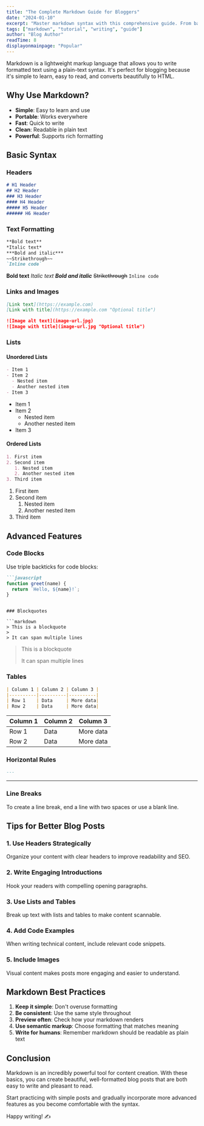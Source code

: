```yaml
---
title: "The Complete Markdown Guide for Bloggers"
date: "2024-01-10"
excerpt: "Master markdown syntax with this comprehensive guide. From basic formatting to advanced features, learn everything you need to create beautiful blog posts."
tags: ["markdown", "tutorial", "writing", "guide"]
author: "Blog Author"
readTime: 8
displayonmainpage: "Popular"
---
```


Markdown is a lightweight markup language that allows you to write formatted text using a plain-text syntax. It's perfect for blogging because it's simple to learn, easy to read, and converts beautifully to HTML.

## Why Use Markdown?

- **Simple**: Easy to learn and use
- **Portable**: Works everywhere
- **Fast**: Quick to write
- **Clean**: Readable in plain text
- **Powerful**: Supports rich formatting

## Basic Syntax

### Headers

```markdown
# H1 Header
## H2 Header
### H3 Header
#### H4 Header
##### H5 Header
###### H6 Header
```

### Text Formatting

```markdown
**Bold text**
*Italic text*
***Bold and italic***
~~Strikethrough~~
`Inline code`
```

**Bold text**
*Italic text*
***Bold and italic***
~~Strikethrough~~
`Inline code`

### Links and Images

```markdown
[Link text](https://example.com)
[Link with title](https://example.com "Optional title")

![Image alt text](image-url.jpg)
![Image with title](image-url.jpg "Optional title")
```

### Lists

#### Unordered Lists
```markdown
- Item 1
- Item 2
  - Nested item
  - Another nested item
- Item 3
```

- Item 1
- Item 2
  - Nested item
  - Another nested item
- Item 3

#### Ordered Lists
```markdown
1. First item
2. Second item
   1. Nested item
   2. Another nested item
3. Third item
```

1. First item
2. Second item
   1. Nested item
   2. Another nested item
3. Third item

## Advanced Features

### Code Blocks

Use triple backticks for code blocks:

```markdown
```javascript
function greet(name) {
  return `Hello, ${name}!`;
}
```
```

### Blockquotes

```markdown
> This is a blockquote
> 
> It can span multiple lines
```

> This is a blockquote
> 
> It can span multiple lines

### Tables

```markdown
| Column 1 | Column 2 | Column 3 |
|----------|----------|----------|
| Row 1    | Data     | More data|
| Row 2    | Data     | More data|
```

| Column 1 | Column 2 | Column 3 |
|----------|----------|----------|
| Row 1    | Data     | More data|
| Row 2    | Data     | More data|

### Horizontal Rules

```markdown
---
```

---

### Line Breaks

To create a line break, end a line with two spaces or use a blank line.

## Tips for Better Blog Posts

### 1. Use Headers Strategically
Organize your content with clear headers to improve readability and SEO.

### 2. Write Engaging Introductions
Hook your readers with compelling opening paragraphs.

### 3. Use Lists and Tables
Break up text with lists and tables to make content scannable.

### 4. Add Code Examples
When writing technical content, include relevant code snippets.

### 5. Include Images
Visual content makes posts more engaging and easier to understand.

## Markdown Best Practices

1. **Keep it simple**: Don't overuse formatting
2. **Be consistent**: Use the same style throughout
3. **Preview often**: Check how your markdown renders
4. **Use semantic markup**: Choose formatting that matches meaning
5. **Write for humans**: Remember markdown should be readable as plain text

## Conclusion

Markdown is an incredibly powerful tool for content creation. With these basics, you can create beautiful, well-formatted blog posts that are both easy to write and pleasant to read.

Start practicing with simple posts and gradually incorporate more advanced features as you become comfortable with the syntax.

Happy writing! ✍️ 